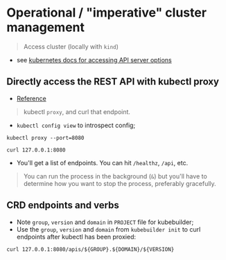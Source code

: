 # Operational / "imperative" cluster management

> Access cluster (locally with `kind`)

- see [kubernetes docs for accessing API server options](https://kubernetes.io/docs/tasks/administer-cluster/access-cluster-api/)

## Directly access the REST API with kubectl proxy

- [Reference](https://kubernetes.io/docs/reference/generated/kubectl/kubectl-commands#proxy)

> kubectl `proxy`, and curl that endpoint.
- `kubectl config view` to introspect config;

```
kubectl proxy --port=8080
```

```
curl 127.0.0.1:8080
```

- You'll get a list of endpoints. You can hit `/healthz`, `/api`, etc.

> You can run the process in the background (`&`) but you'll have to determine how you want to stop the process, preferably gracefully.

## CRD endpoints and verbs

- Note `group`, `version` and `domain` in `PROJECT` file for kubebuilder;
- Use the `group`, `version` and `domain` from `kubebuilder init` to curl endpoints after kubectl has been proxied:

```
curl 127.0.0.1:8080/apis/${GROUP}.${DOMAIN}/${VERSION}
```


